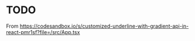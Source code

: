 # TODO
From https://codesandbox.io/s/customized-underline-with-gradient-api-in-react-pmr1sf?file=/src/App.tsx